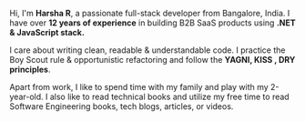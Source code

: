<p>Hi, I'm <b>Harsha R</b>, a passionate full-stack developer from Bangalore, India. I have over <b>12 years of experience</b> in building B2B SaaS products using <b> .NET & JavaScript stack. </b>  

I care about writing clean, readable & understandable code. I practice the Boy Scout rule & opportunistic refactoring and follow the <b>YAGNI, KISS , DRY principles</b>. 

Apart from work, I like to spend time with my family and play with my 2-year-old. I also like to read technical books and utilize my free time to read Software Engineering books, tech blogs, articles, or videos.
